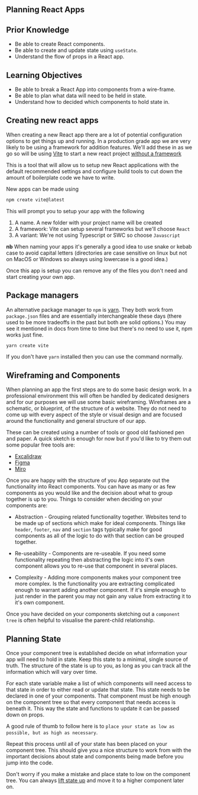 ## Planning React Apps

## Prior Knowledge

- Be able to create React components.
- Be able to create and update state using `useState`.
- Understand the flow of props in a React app.

## Learning Objectives

- Be able to break a React App into components from a wire-frame.
- Be able to plan what data will need to be held in state.
- Understand how to decided which components to hold state in.

## Creating new react apps

When creating a new React app there are a lot of potential configuration options to get things up and running. In a production grade app we are very likely to be using a framework for addition features. We'll add these in as we go so will be using [Vite](https://vitejs.dev/guide/) to start a new react project [without a framework](https://react.dev/learn/start-a-new-react-project#can-i-use-react-without-a-framework)

This is a tool that will allow us to setup new React applications with the default recommended settings and configure build tools to cut down the amount of boilerplate code we have to write.

New apps can be made using

```bash
npm create vite@latest
```

This will prompt you to setup your app with the following

1. A name. A new folder with your project name will be created
2. A framework: Vite can setup several frameworks but we'll choose `React`
3. A variant: We're not using Typescript or SWC so choose `Javascript`

**nb** When naming your apps it's generally a good idea to use snake or kebab case to avoid capital letters (directories are case sensitive on linux but not on MacOS or Windows so always using lowercase is a good idea.)

Once this app is setup you can remove any of the files you don't need and start creating your own app.

## Package managers

An alternative package manager to `npm` is [yarn](https://yarnpkg.com/). They both work from `package.json` files and are essentially interchangeable these days (there used to be more tradeoffs in the past but both are solid options.) You may see it mentioned in docs from time to time but there's no need to use it, npm works just fine.

```bash
yarn create vite
```

If you don't have `yarn` installed then you can use the command normally.

## Wireframing and Components

When planning an app the first steps are to do some basic design work. In a professional environment this will often be handled by dedicated designers and for our purposes we will use some basic wireframing. Wireframes are a schematic, or blueprint, of the structure of a website. They do not need to come up with every aspect of the style or visual design and are focused around the functionality and general structure of our app.

These can be created using a number of tools or good old fashioned pen and paper. A quick sketch is enough for now but if you'd like to try them out some popular free tools are:

- [Excalidraw](https://excalidraw.com/)
- [Figma](https://www.figma.com/)
- [Miro](https://miro.com/)

Once you are happy with the structure of you App separate out the functionality into React components. You can have as many or as few components as you would like and the decision about what to group together is up to you. Things to consider when deciding on your components are:

- Abstraction - Grouping related functionality together. Websites tend to be made up of sections which make for ideal components. Things like `header`, `footer`, `nav` and `section` tags typically make for good components as all of the logic to do with that section can be grouped together.

- Re-useability - Components are re-useable. If you need some functionality repeating then abstracting the logic into it's own component allows you to re-use that component in several places.

- Complexity - Adding more components makes your component tree more complex. Is the functionality you are extracting complicated enough to warrant adding another component. If it's simple enough to just render in the parent you may not gain any value from extracting it to it's own component.

Once you have decided on your components sketching out a `component tree` is often helpful to visualise the parent-child relationship.

## Planning State

Once your component tree is established decide on what information your app will need to hold in state. Keep this state to a minimal, single source of truth. The structure of the state is up to you, as long as you can track all the information which will vary over time.

For each state variable make a list of which components will need access to that state in order to either read or update that state. This state needs to be declared in one of your components. That component must be high enough on the component tree so that every component that needs access is beneath it. This way the state and functions to update it can be passed down on props.

A good rule of thumb to follow here is to `place your state as low as possible, but as high as necessary`.

Repeat this process until all of your state has been placed on your component tree. This should give you a nice structure to work from with the important decisions about state and components being made before you jump into the code.

Don't worry if you make a mistake and place state to low on the component tree. You can always [lift state up](https://reactjs.org/docs/lifting-state-up.html) and move it to a higher component later on.